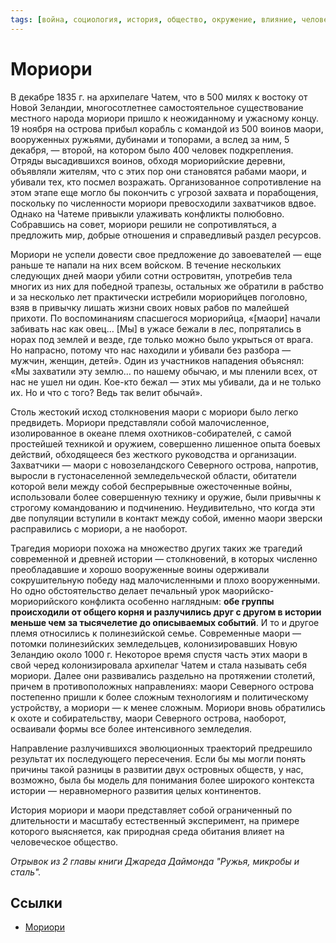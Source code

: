 ```yaml
---
tags: [война, социология, история, общество, окружение, влияние, человек, развитие, неравномерность, обычаи]
---
```

# Мориори

В декабре 1835 г. на архипелаге Чатем, что в 500 милях к востоку от Новой Зеландии, многосотлетнее самостоятельное существование местного народа мориори пришло к неожиданному и ужасному концу. 19 ноября на острова прибыл корабль с командой из 500 воинов маори, вооруженных ружьями, дубинами и топорами, а вслед за ним, 5 декабря, — второй, на котором было 400 человек подкрепления. Отряды высадившихся воинов, обходя мориорийские деревни, объявляли жителям, что с этих пор они становятся рабами маори, и убивали тех, кто посмел возражать. Организованное сопротивление на этом этапе еще могло бы покончить с угрозой захвата и порабощения, поскольку по численности мориори превосходили захватчиков вдвое. Однако на Чатеме привыкли улаживать конфликты полюбовно. Собравшись на совет, мориори решили не сопротивляться, а предложить мир, добрые отношения и справедливый раздел ресурсов.

Мориори не успели довести свое предложение до завоевателей — еще раньше те напали на них всем войском. В течение нескольких следующих дней маори убили сотни островитян, употребив тела многих из них для победной трапезы, остальных же обратили в рабство и за несколько лет практически истребили мориорийцев поголовно, взяв в привычку лишать жизни своих новых рабов по малейшей прихоти. По воспоминаниям спасшегося мориорийца, «[маори] начали забивать нас как овец… [Мы] в ужасе бежали в лес, попрятались в норах под землей и везде, где только можно было укрыться от врага. Но напрасно, потому что нас находили и убивали без разбора — мужчин, женщин, детей». Один из участников нападения объяснял: «Мы захватили эту землю… по нашему обычаю, и мы пленили всех, от нас не ушел ни один. Кое-кто бежал — этих мы убивали, да и не только их. Но и что с того? Ведь так велит обычай».

Столь жестокий исход столкновения маори с мориори было легко предвидеть. Мориори представляли собой малочисленное, изолированное в океане племя охотников-собирателей, с самой простейшей техникой и оружием, совершенно лишенное опыта боевых действий, обходящееся без жесткого руководства и организации. Захватчики — маори с новозеландского Северного острова, напротив, выросли в густонаселенной земледельческой области, обитатели которой вели между собой беспрерывные ожесточенные войны, использовали более совершенную технику и оружие, были привычны к строгому командованию и подчинению. Неудивительно, что когда эти две популяции вступили в контакт между собой, именно маори зверски расправились с мориори, а не наоборот.

Трагедия мориори похожа на множество других таких же трагедий современной и древней истории — столкновений, в которых численно преобладавшие и хорошо вооруженные воины одерживали сокрушительную победу над малочисленными и плохо вооруженными. Но одно обстоятельство делает печальный урок маорийско-мориорийского конфликта особенно наглядным: **обе группы происходили от общего корня и разлучились друг с другом в истории меньше чем за тысячелетие до описываемых событий**. И то и другое племя относились к полинезийской семье. Современные маори — потомки полинезийских земледельцев, колонизировавших Новую Зеландию около 1000 г. Некоторое время спустя часть этих маори в свой черед колонизировала архипелаг Чатем и стала называть себя мориори. Далее они развивались раздельно на протяжении столетий, причем в противоположных направлениях: маори Северного острова постепенно пришли к более сложным технологиям и политическому устройству, а мориори — к менее сложным. Мориори вновь обратились к охоте и собирательству, маори Северного острова, наоборот, осваивали формы все более интенсивного земледелия.

Направление разлучившихся эволюционных траекторий предрешило результат их последующего пересечения. Если бы мы могли понять причины такой разницы в развитии двух островных обществ, у нас, возможно, была бы модель для понимания более широкого контекста истории — неравномерного развития целых континентов.

История мориори и маори представляет собой ограниченный по длительности и масштабу естественный эксперимент, на примере которого выясняется, как природная среда обитания влияет на человеческое общество.

_Отрывок из 2 главы книги Джареда Даймонда "Ружья, микробы и сталь"._

## Ссылки

* [Мориори](https://ru.wikipedia.org/wiki/Мориори)